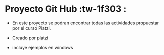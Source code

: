 # Proyecto Git Hub :tw-1f303 :

* En este proyecto se podran encontrar todas las actividades propuestar por el curso Platzi.

* Creado por platzi
* incluye ejemplos en windows